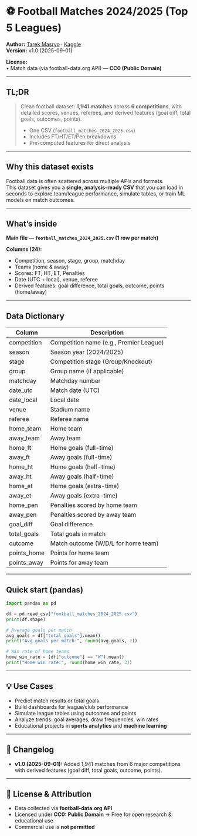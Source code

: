 # ⚽ Football Matches 2024/2025 (Top 5 Leagues)

**Author:** [Tarek Masryo](https://github.com/tarekmasryo) · [Kaggle](https://www.kaggle.com/datasets/tarekmasryo/football-matches-20242025-top-5-leagues)  
**Version:** v1.0 (2025-09-01)  

**License:**  
• Match data (via football-data.org API) — **CC0 (Public Domain)**  

---

## TL;DR

> Clean football dataset: **1,941 matches** across **6 competitions**, with detailed scores, venues, referees, and derived features (goal diff, total goals, outcomes, points).  
>  
> - One CSV (`football_matches_2024_2025.csv`)  
> - Includes FT/HT/ET/Pen breakdowns  
> - Pre-computed features for direct analysis  

---

## Why this dataset exists
Football data is often scattered across multiple APIs and formats.  
This dataset gives you a **single, analysis-ready CSV** that you can load in seconds to explore team/league performance, simulate tables, or train ML models on match outcomes.

---

## What’s inside
**Main file — `football_matches_2024_2025.csv` (1 row per match)**  

**Columns (24):**
- Competition, season, stage, group, matchday  
- Teams (home & away)  
- Scores: FT, HT, ET, Penalties  
- Date (UTC + local), venue, referee  
- Derived features: goal difference, total goals, outcome, points (home/away)  

---

## Data Dictionary

| Column        | Description                               |
|---------------|-------------------------------------------|
| competition   | Competition name (e.g., Premier League)   |
| season        | Season year (2024/2025)                   |
| stage         | Competition stage (Group/Knockout)        |
| group         | Group name (if applicable)                |
| matchday      | Matchday number                           |
| date_utc      | Match date (UTC)                          |
| date_local    | Local date                                |
| venue         | Stadium name                              |
| referee       | Referee name                              |
| home_team     | Home team                                 |
| away_team     | Away team                                 |
| home_ft       | Home goals (full-time)                    |
| away_ft       | Away goals (full-time)                    |
| home_ht       | Home goals (half-time)                    |
| away_ht       | Away goals (half-time)                    |
| home_et       | Home goals (extra-time)                   |
| away_et       | Away goals (extra-time)                   |
| home_pen      | Penalties scored by home team             |
| away_pen      | Penalties scored by away team             |
| goal_diff     | Goal difference                           |
| total_goals   | Total goals in match                      |
| outcome       | Match outcome (W/D/L for home team)       |
| points_home   | Points for home team                      |
| points_away   | Points for away team                      |

---

## Quick start (pandas)

```python
import pandas as pd

df = pd.read_csv("football_matches_2024_2025.csv")
print(df.shape)

# Average goals per match
avg_goals = df["total_goals"].mean()
print("Avg goals per match:", round(avg_goals, 2))

# Win rate of home teams
home_win_rate = (df["outcome"] == "W").mean()
print("Home win rate:", round(home_win_rate, 3))
```

---

## 💡 Use Cases
- Predict match results or total goals  
- Build dashboards for league/club performance  
- Simulate league tables using outcomes and points  
- Analyze trends: goal averages, draw frequencies, win rates  
- Educational projects in **sports analytics** and **machine learning**  

---

## 📝 Changelog
- **v1.0 (2025-09-01):** Added 1,941 matches from 6 major competitions with derived features (goal diff, total goals, outcome, points).  

---

## 📜 License & Attribution
- Data collected via **football-data.org API**  
- Licensed under **CC0: Public Domain** → Free for open research & educational use  
- Commercial use is **not permitted**  
